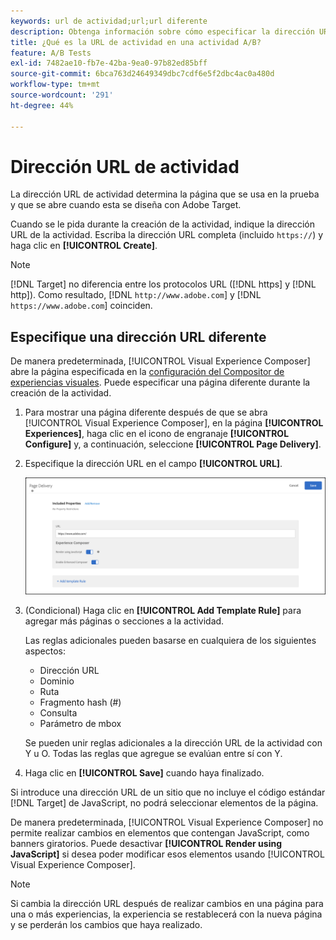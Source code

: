 ```yaml
---
keywords: url de actividad;url;url diferente
description: Obtenga información sobre cómo especificar la dirección URL de actividad que determina la página que se usa en la prueba y que se abre cuando se diseña la prueba con  [!DNL Adobe Target].
title: ¿Qué es la URL de actividad en una actividad A/B?
feature: A/B Tests
exl-id: 7482ae10-fb7e-42ba-9ea0-97b82ed85bff
source-git-commit: 6bca763d24649349dbc7cdf6e5f2dbc4ac0a480d
workflow-type: tm+mt
source-wordcount: '291'
ht-degree: 44%

---
```


# Dirección URL de actividad

La dirección URL de actividad determina la página que se usa en la prueba y que se abre cuando esta se diseña con Adobe Target.

Cuando se le pida durante la creación de la actividad, indique la dirección URL de la actividad. Escriba la dirección URL completa (incluido `https://`) y haga clic en **[!UICONTROL Create]**.

>[!NOTE]
>
>[!DNL Target] no diferencia entre los protocolos URL ([!DNL https] y [!DNL http]). Como resultado, [!DNL `http://www.adobe.com`] y [!DNL `https://www.adobe.com`] coinciden.

## Especifique una dirección URL diferente

De manera predeterminada, [!UICONTROL Visual Experience Composer] abre la página especificada en la [configuración del Compositor de experiencias visuales](/help/main/administrating-target/visual-experience-composer-set-up.md). Puede especificar una página diferente durante la creación de la actividad.

1. Para mostrar una página diferente después de que se abra [!UICONTROL Visual Experience Composer], en la página **[!UICONTROL Experiences]**, haga clic en el icono de engranaje **[!UICONTROL Configure]** y, a continuación, seleccione **[!UICONTROL Page Delivery]**.

1. Especifique la dirección URL en el campo **[!UICONTROL URL]**.

   ![Cuadro de diálogo Entrega de páginas](/help/main/c-activities/t-test-ab/t-test-create-ab/assets/url-config-new.png)

1. (Condicional) Haga clic en **[!UICONTROL Add Template Rule]** para agregar más páginas o secciones a la actividad.

   Las reglas adicionales pueden basarse en cualquiera de los siguientes aspectos:

   * Dirección URL
   * Dominio
   * Ruta
   * Fragmento hash (#)
   * Consulta
   * Parámetro de mbox

   Se pueden unir reglas adicionales a la dirección URL de la actividad con Y u O. Todas las reglas que agregue se evalúan entre sí con Y.

1. Haga clic en **[!UICONTROL Save]** cuando haya finalizado.

Si introduce una dirección URL de un sitio que no incluye el código estándar [!DNL Target] de JavaScript, no podrá seleccionar elementos de la página.

De manera predeterminada, [!UICONTROL Visual Experience Composer] no permite realizar cambios en elementos que contengan JavaScript, como banners giratorios. Puede desactivar **[!UICONTROL Render using JavaScript]** si desea poder modificar esos elementos usando [!UICONTROL Visual Experience Composer].

>[!NOTE]
>
>Si cambia la dirección URL después de realizar cambios en una página para una o más experiencias, la experiencia se restablecerá con la nueva página y se perderán los cambios que haya realizado.
